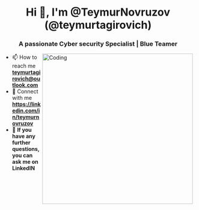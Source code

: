<h1 align="center">Hi 👋, I'm @TeymurNovruzov (@teymurtagirovich)</h1>
<h3 align="center">A passionate Cyber security Specialist | Blue Teamer</h3>
<img align="right" alt="Coding" width="400" src="https://en.bloggif.com/tmp/2240cb0cd7de88ffe9c1cd69d1020915/text.gif?1715253316">

- 📫 How to reach me **teymurtagirovich@outlook.com**
- 📝 Connect with me **https://linkedin.com/in/teymurnovruzov**
- 💬 **If you have any further questions, you can ask me on LinkedIN**

